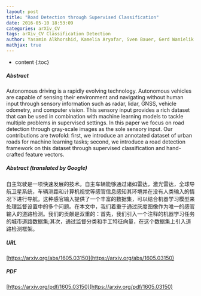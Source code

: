 ```yaml
---
layout: post
title: "Road Detection through Supervised Classification"
date: 2016-05-10 18:53:09
categories: arXiv_CV
tags: arXiv_CV Classification Detection
author: Yasamin Alkhorshid, Kamelia Aryafar, Sven Bauer, Gerd Wanielik
mathjax: true
---
```


* content
{:toc}

##### Abstract
Autonomous driving is a rapidly evolving technology. Autonomous vehicles are capable of sensing their environment and navigating without human input through sensory information such as radar, lidar, GNSS, vehicle odometry, and computer vision. This sensory input provides a rich dataset that can be used in combination with machine learning models to tackle multiple problems in supervised settings. In this paper we focus on road detection through gray-scale images as the sole sensory input. Our contributions are twofold: first, we introduce an annotated dataset of urban roads for machine learning tasks; second, we introduce a road detection framework on this dataset through supervised classification and hand-crafted feature vectors.

##### Abstract (translated by Google)
自主驾驶是一项快速发展的技术。自主车辆能够通过诸如雷达，激光雷达，全球导航卫星系统，车辆测距和计算机视觉等感官信息感知其环境并在没有人类输入的情况下进行导航。这种感官输入提供了一个丰富的数据集，可以结合机器学习模型来处理监督设置中的多个问题。在本文中，我们着重于通过灰度图像作为唯一的感官输入的道路检测。我们的贡献是双重的：首先，我们引入一个注释的机器学习任务的城市道路数据集;其次，通过监督分类和手工特征向量，在这个数据集上引入道路检测框架。

##### URL
[https://arxiv.org/abs/1605.03150](https://arxiv.org/abs/1605.03150)

##### PDF
[https://arxiv.org/pdf/1605.03150](https://arxiv.org/pdf/1605.03150)

